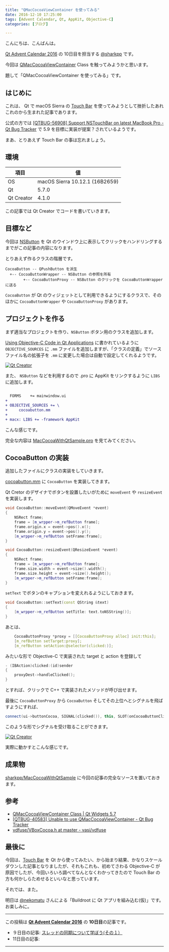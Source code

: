 ```yaml
---
title: "QMacCocoaViewContainer を使ってみる"
date: 2016-12-10 17:25:00
tags: [Advent Calendar, Qt, AppKit, Objective-C]
categories: [ブログ]

---
```


こんにちは、こんばんは。

[Qt Advent Calendar 2016](http://qiita.com/advent-calendar/2016/qt) の 10日目を担当する [@sharkpp](https://twitter.com/sharkpp) です。

今回は [QMacCocoaViewContainer](http://doc.qt.io/qt-5/qmaccocoaviewcontainer.html) Class を触ってみようかと思います。

題して「QMacCocoaViewContainer を使ってみる」です。

## はじめに

これは、 Qt で macOS Sierra の [Touch Bar](https://developer.apple.com/reference/appkit/nstouchbar) を使ってみようとして挫折したあれこれのから生まれた記事であります。

公式の方では [[QTBUG-56908] Support NSTouchBar on latest MacBook Pro - Qt Bug Tracker](https://bugreports.qt.io/browse/QTBUG-56908) で 5.9 を目標に実装が提案？されているようです。

まあ、とりあえず Touch Bar の事は忘れましょう。

## 環境

|項目|値|
|-|-|
|OS|macOS Sierra 10.12.1 (16B2659)|
|Qt|5.7.0|
|Qt Creator|4.1.0|

この記事では Qt Creator でコードを書いていきます。

## 目標など

今回は [NSButton](https://developer.apple.com/reference/appkit/nsbutton) を Qt のウインドウ上に表示してクリックをハンドリングするまでがこの記事の内容になります。

とりあえず作るクラスの階層です。

```
CocoaButton -- QPushButton を派生
  +-- CocoaButtonWrapper -- NSButton の参照を所有
        +-- CocoaButtonProxy -- NSButton のクリックを CocoaButtonWrapper に送る
```

`CocoaButton` が Qt のウィジェットとして利用できるようにするクラスで、そのほかに `CocoaButtonWrapper` や `CocoaButtonProxy` があります。

## プロジェクトを作る

まず適当なプロジェクトを作り、`NSButton` ボタン用のクラスを追加します。

[Using Objective-C Code in Qt Applications](http://doc.qt.io/qt-5/ios-support.html#using-objective-c-code-in-qt-applications) に書かれているように `OBJECTIVE_SOURCES` に `.mm` ファイルを追加しますが、「クラスの定義」でソースファイル名の拡張子を `.mm` に変更した場合は自動で設定してくれるようです。

[<img src="{{ thumbnail('/images/2016_1210_qtcreator_newclass.png', 384, 384) }}" alt="Qt Creator">](/images/2016_1210_qtcreator_newclass.png) 

また、 `NSButton` などを利用するので .pro に AppKit をリンクするように `LIBS` に追加します。

```diff
  
  FORMS    += mainwindow.ui
+ 
+ OBJECTIVE_SOURCES += \
+     cocoabutton.mm
+ 
+ macx: LIBS += -framework AppKit
```

こんな感じです。

完全な内容は [MacCocoaWithQtSample.pro](https://github.com/sharkpp/MacCocoaWithQtSample/blob/master/MacCocoaWithQtSample.pro) を見てみてください。

## CocoaButton の実装

追加したファイルにクラスの実装をしていきます。

[cocoabutton.mm](https://github.com/sharkpp/MacCocoaWithQtSample/blob/master/cocoabutton.mm) に `CocoaButton` を実装してきます。

Qt Cretor のデザイナでボタンを設置したいがために `moveEvent` や `resizeEvent` を実装します。

```cpp
void CocoaButton::moveEvent(QMoveEvent *event)
{
    NSRect frame;
    frame = [m_wrpper->m_refButton frame];
    frame.origin.x = event->pos().x();
    frame.origin.y = event->pos().y();
    [m_wrpper->m_refButton setFrame:frame];
}

void CocoaButton::resizeEvent(QResizeEvent *event)
{
    NSRect frame;
    frame = [m_wrpper->m_refButton frame];
    frame.size.width = event->size().width();
    frame.size.height = event->size().height();
    [m_wrpper->m_refButton setFrame:frame];
}
```

`setText` でボタンのキャプションを変えれるようにしておきます。

```cpp
void CocoaButton::setText(const QString &text)
{
    [m_wrpper->m_refButton setTitle: text.toNSString()];
}
```

あとは、

```cpp
    CocoaButtonProxy *proxy = [[CocoaButtonProxy alloc] init:this];
    [m_refButton setTarget:proxy];
    [m_refButton setAction:@selector(clicked:)];
```

みたいな形で Objective-C で実装された target と action を登録して

```objectivec
- (IBAction)clicked:(id)sender
{
    proxyDest->handleClicked();
}
```

とすれば、クリックで C++ で実装されたメソッドが呼び出せます。

最後に `CocoaButtonProxy` から `CocoaButton` そしてその上位へとシグナルを飛ばすようにすれば、

```cpp
connect(ui->buttonCocoa, SIGNAL(clicked()), this, SLOT(onCocoaButtonClick()));
```

このような形でシグナルを受け取ることができます。

[<img src="{{ thumbnail('/images/2016_1210_sample_ss.png', 384, 384) }}" alt="Qt Creator">](/images/2016_1210_sample_ss.png) 

実際に動かすとこんな感じです。

## 成果物

[sharkpp/MacCocoaWithQtSample](https://github.com/sharkpp/MacCocoaWithQtSample) に今回の記事の完全なソースを置いておきます。

## 参考

* [QMacCocoaViewContainer Class | Qt Widgets 5.7](http://doc.qt.io/qt-5/qmaccocoaviewcontainer.html)
* [[QTBUG-40583] Unable to use QMacCocoaViewContainer - Qt Bug Tracker](https://bugreports.qt.io/browse/QTBUG-40583)
* [vdfuse/VBoxCocoa.h at master - vasi/vdfuse](https://github.com/vasi/vdfuse/blob/master/include/VBox/VBoxCocoa.h)

## 最後に

今回は、[Touch Bar](https://developer.apple.com/reference/appkit/nstouchbar) を Qt から使ってみたい、から始まり結果、かなりスケールダウンした記事となりましたが、それもこれも、初めてさわる Objective-C が原因でしたが、今回いろいろ調べてなんとなくわかってきたので Touch Bar の方も何かしらためせるといいなと思っています。

それでは、また。

明日は [@nekomatu](https://twitter.com/nekomatu) さんによる「Buildroot に Qt アプリを組み込む(仮)」です。
お楽しみに。

<hr />

この投稿は **[Qt Advent Calendar 2016](http://qiita.com/advent-calendar/2016/qt)** の **10日目**の記事です。

* ９日目の記事: [スレッドの同期について学ぼう(その１）](http://qiita.com/hermit4/items/6282640a7fe4dbcdec43)
* 11日目の記事: []()

<hr />
